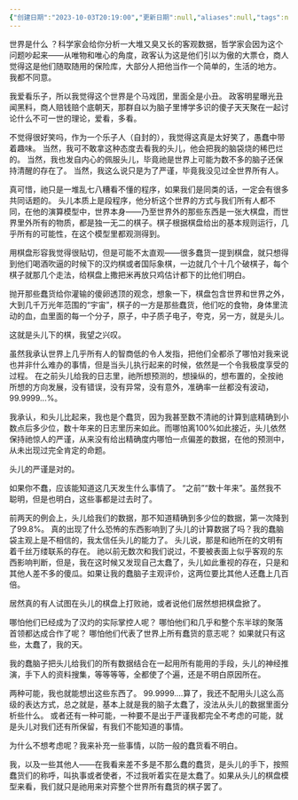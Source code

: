 ```yaml
---
{"创建日期":"2023-10-03T20:19:00","更新日期":null,"aliases":null,"tags":null,"dg-publish":true,"permalink":"/主线故事/棋/","dgPassFrontmatter":true}
---
```




世界是什么 ？科学家会给你分析一大堆又臭又长的客观数据，哲学家会因为这个问题吵起来——从唯物和唯心的角度，政客认为这是他们引以为傲的大票仓，商人觉得这是他们随取随用的保险库，大部分人把他当作一个简单的，生活的地方。
我都不同意。

我爱看乐子，所以我觉得这个世界是个马戏团，里面全是小丑。
政客明星曝光丑闻黑料，商人赔钱赔个底朝天，那群自以为脑子里博学多识的傻子天天聚在一起讨论什么不可一世的理论，爱看，多看。

不觉得很好笑吗，作为一个乐子人（自封的），我觉得这真是太好笑了，愚蠢中带着趣味。
当然，我可不敢拿这种态度去看我的头儿，他会把我的脑袋烧的稀巴烂的。
当然，我也发自内心的佩服头儿，毕竟祂是世界上可能为数不多的脑子还保持清醒的存在了。
当然，我这么说只是为了严谨，毕竟我没见过全世界所有人。

真可惜，祂只是一堆乱七八糟看不懂的程序，如果我们是同类的话，一定会有很多共同话题的。
头儿本质上是段程序，他分析这个世界的方式与我们所有人都不同，在他的演算模型中，世界本身——乃至世界外的那些东西是一张大棋盘，而世界里外所有的物质，都是独一无二的棋子。棋子根据棋盘给出的基本规则运行，几乎所有的可能性，在这个模型里都观测得到。

用棋盘形容我觉得很贴切，但是可能不太直观——很多蠢货一提到棋盘，就只想得到他们喝酒吹逼的时候下的汉灼棋或者国际象棋，一边就几个十几个破棋子，每个棋子就那几个走法，给棋盘上撒把米再放只鸡估计都下的比他们明白。

抛开那些蠢货给你灌输的傻卵透顶的观念，想象一下，棋盘包含世界和世界之外，大到几千万光年范围的“宇宙”，棋子的一方是那些蠢货，他们吃的食物，身体里流动的血，血里面的每一个分子，原子，中子质子电子，夸克，另一方，就是头儿。

这就是头儿下的棋，我望之兴叹。

虽然我承认世界上几乎所有人的智商低的令人发指，把他们全都杀了哪怕对我来说也并非什么难办的事情，但是当头儿执行起来的时候，依然是一个令我极度享受的过程。
在之前头儿给我的日志里，祂所想预测的，想操纵的，想布置的，全按祂所想的方向发展，没有错误，没有异常，没有意外，准确率一丝都没有波动，99.9999...%。

我承认，和头儿比起来，我也是个蠢货，因为我甚至数不清祂的计算到底精确到小数点后多少位，数十年来的日志里历来如此。而哪怕离100%如此接近，头儿依然保持祂惊人的严谨，从来没有给出精确度内哪怕一点偏差的数据，在他的预测中，从未出现过完全肯定的命题。

头儿的严谨是对的。

如果你不蠢，应该能知道这几天发生什么事情了。
“之前”“数十年来”。虽然我不聪明，但是也明白，这些事都是过去时了。

前两天的例会上，头儿给我们的数据，那不知道精确到多少位的数据，第一次降到了99.8%。
真的出现了什么恐怖的东西影响到了头儿的计算数据了吗？我的蠢脑袋主观上是不相信的，我太信任头儿的能力了。
头儿说，那是和祂所在的文明有着千丝万缕联系的存在。
祂以前无数次和我们说过，不要被表面上似乎客观的东西影响判断，但是，我在这时候又发现自己太蠢了，头儿如此重视的存在，只是和其他人差不多的傻瓜。如果让我的蠢脑子主观评价，这两位要比其他人还蠢上几百倍。

居然真的有人试图在头儿的棋盘上打败祂，或者说他们居然想把棋盘掀了。

哪怕他们已经成为了汉灼的实际掌控人呢？
哪怕他们和几乎和整个东半球的聚落首领都达成合作了呢？
哪怕他们代表了世界上所有蠢货的意志呢？
如果就只有这些，太蠢了，我的天。

我的蠢脑子把头儿给我们的所有数据结合在一起用所有能用的手段，头儿的神经推演，手下人的资料搜集，等等等等，全都使了个遍，还是不明白原因所在。

两种可能，我也就能想出这些东西了。
99.9999....算了，我还不配用头儿这么高级的表达方式，总之就是，基本上就是我的脑子太蠢了，没法从头儿的数据里面分析些什么。
或者还有一种可能，一种要不是出于严谨我都完全不考虑的可能，就是头儿对我们还有所保留，有我们不能知道的事情。

为什么不想考虑呢？我来补充一些事情，以防一般的蠢货看不明白。

我，以及一些其他人——在我看来差不多是不那么蠢的蠢货，是头儿的手下，按照蠢货们的称呼，叫执事或者使者，不过我听着实在是太蠢了。如果从头儿的棋盘模型来看，我们就只是祂用来对弈整个世界所有蠢货的棋子罢了。